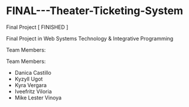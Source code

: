 # FINAL---Theater-Ticketing-System
Final Project [ FINISHED ]

Final Project in Web Systems Technology & Integrative Programming

Team Members:

  Team Members:
- Danica Castillo
- Kyzyll Ugot
- Kyra Vergara
- Iveefritz Viloria
- Mike Lester Vinoya
